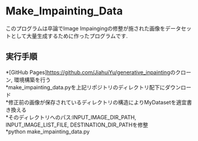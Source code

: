 # Make_Impainting_Data

このプログラムは卒論でImage Impaingingの修整が施された画像をデータセットとして大量生成するために作ったプログラムです.

## 実行手順  
*[GitHub Pages]<https://github.com/JiahuiYu/generative_inpainting>のクローン, 環境構築を行う  
*make_impainting_data.pyを上記リポジトリのディレクトリ配下にダウンロード  
*修正前の画像が保存されているディレクトリの構造によりMyDatasetを適宜書き換える  
*そのディレクトリへのパス:INPUT_IMAGE_DIR_PATH, INPUT_IMAGE_LIST_FILE, DESTINATION_DIR_PATHを修整  
*python make_impainting_data.py  
